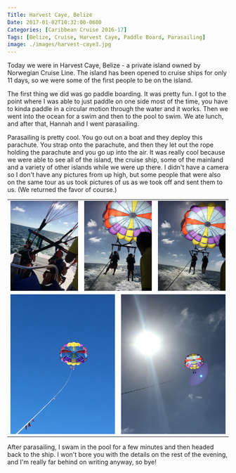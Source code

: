 ```yaml
---
Title: Harvest Caye, Belize
Date: 2017-01-02T10:32:00-0600
Categories: [Caribbean Cruise 2016-17]
Tags: [Belize, Cruise, Harvest Caye, Paddle Board, Parasailing]
image: ./images/harvest-caye3.jpg
---
```


Today we were in Harvest Caye, Belize - a private island owned by Norwegian
Cruise Line. The island has been opened to cruise ships for only 11 days, so we
were some of the first people to be on the island.

The first thing we did was go paddle boarding. It was pretty fun. I got to the
point where I was able to just paddle on one side most of the time, you have to
kinda paddle in a circular motion through the water and it works. Then we went
into the ocean for a swim and then to the pool to swim. We ate lunch, and after
that, Hannah and I went parasailing.

Parasailing is pretty cool. You go out on a boat and they deploy this parachute.
You strap onto the parachute, and then they let out the rope holding the
parachute and you go up into the air. It was really cool because we were able to
see all of the island, the cruise ship, some of the mainland and a variety of
other islands while we were up there. I didn't have a camera so I don't have any
pictures from up high, but some people that were also on the same tour as us
took pictures of us as we took off and sent them to us. (We returned the favor
of course.)

<table class="gallery">
  <tr>
    <td colspan="2">
      <a href="./images/harvest-caye1.jpg" target="_blank">
        <img src="./images/harvest-caye1.jpg" />
      </a>
    </td>
    <td colspan="2">
      <a href="./images/harvest-caye2.jpg" target="_blank">
        <img src="./images/harvest-caye2.jpg" />
      </a>
    </td>
    <td colspan="2">
      <a href="./images/harvest-caye3.jpg" target="_blank">
        <img src="./images/harvest-caye3.jpg" />
      </a>
    </td>
  </tr>

  <tr>
    <td colspan="3">
      <a href="./images/harvest-caye4.jpg" target="_blank">
        <img src="./images/harvest-caye4.jpg" />
      </a>
    </td>
    <td colspan="3">
      <a href="./images/harvest-caye5.jpg" target="_blank">
        <img src="./images/harvest-caye5.jpg" />
      </a>
    </td>
  </tr>
</table>

After parasailing, I swam in the pool for a few minutes and then headed back to
the ship. I won't bore you with the details on the rest of the evening, and I'm
really far behind on writing anyway, so bye!
